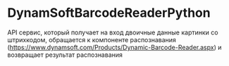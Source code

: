 # DynamSoftBarcodeReaderPython

API сервис, который получает на вход двоичные данные картинки со штрихкодом, обращается к компоненте распознавания (https://www.dynamsoft.com/Products/Dynamic-Barcode-Reader.aspx) и возвращает результат распознавания
